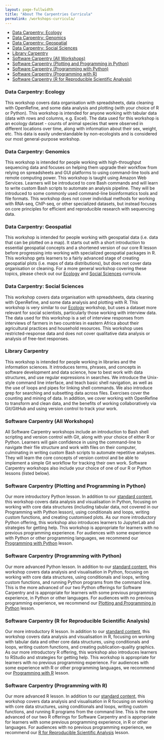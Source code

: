 ```yaml
---
layout: page-fullwidth
title: "About The Carpentries Curricula"
permalink: /workshops-curricula/
---
```


* [Data Carpentry: Ecology](#dc-ecology)
* [Data Carpentry: Genomics](#dc-genomics)
* [Data Carpentry: Geospatial](#dc-geospatial)
* [Data Carpentry: Social Sciences](#dc-socialsci)
* [Library Carpentry](#lc)
* [Software Carpentry (All Workshops)](#swc-all)
* [Software Carpentry (Plotting and Programming in Python)](#swc-plot-python)
* [Software Carpentry (Programming with Python)](#swc-prog-python)
* [Software Carpentry (Programming with R)](#swc-prog-R)
* [Software Carpentry (R for Reproducible Scientific Analysis)](#swc-repro-R)


### <a id="dc-ecology"></a> Data Carpentry: Ecology
This workshop covers data organisation with spreadsheets, data cleaning with OpenRefine, and some data analysis and plotting (with your
choice of R or Python). This workshop is intended for anyone working with tabular data (data with rows and columns, e.g. Excel). The data
used for this workshop is an ecology dataset - counts of animal species that were observed in different locations over time, along with 
information about their sex, weight, etc. This data is easily understandable by non-ecologists and is considered our most general-purpose
workshop. 

### <a id="dc-genomics"></a>Data Carpentry: Genomics
This workshop is intended for people working with high-throughput sequencing data and focuses on helping them upgrade their workflow from
relying on spreadsheets and GUI platforms to using command-line tools and remote computing power. This workshop is taught using Amazon 
Web Services. Learners will be introduced to core Bash commands and will learn to write custom Bash scripts to automate an analysis 
pipeline. They will be introduced to some commonly used command-line bioinformatics tools and file formats. This workshop does not cover
individual methods for working with RNA-seq, ChIP-seq, or other specialized datasets, but instead focuses on core principles for 
efficient and reproducible research with sequencing data.

### <a id="dc-geospatial"></a>Data Carpentry: Geospatial
This workshop is intended for people working with geospatial data (i.e. data that can be plotted on a map). It starts out with a short
introduction to essential geospatial concepts and a shortened version of our core R lesson before progressing into working with 
specialized geospatial packages in R. This workshop gets learners to a fairly advanced stage of creating geospatial plots (i.e. maps of 
data distributions), but does not cover data organisation or cleaning. For a more general workshop covering these topics, please check 
out our [Ecology](#dc-ecology) and [Social Sciences](#dc-socialsci) curricula.

### <a id="dc-socialsci"></a>Data Carpentry: Social Sciences
This workshop covers data organisation with spreadsheets, data cleaning with OpenRefine, and some data analysis and plotting with R. This
workshop is very similar to our [Ecology](#dc-ecology) workshop, but uses a dataset more relevant for social scientists, particularly those working with
interview data. The data used for this workshop is a set of interview responses from interviews of farmers in two countries in eastern 
Africa about their agricultural practices and household resources. This workshop uses restricted-response data and does not cover 
qualitative data analysis or analysis of free-text responses.

### <a id="lc"></a>Library Carpentry
This workshop is intended for people working in libraries and the information sciences. It introduces terms, phrases, and concepts in 
software development and data science, how to best work with data structures, and use regular expressions in searches. We introduce the 
Unix-style command line interface, and teach basic shell navigation, as well as the use of loops and pipes for linking shell commands. 
We also introduce grep for searching and subsetting data across files. Exercises cover the counting and mining of data. In addition, we 
cover working with OpenRefine to transform and clean data, and the benefits of working collaboratively via Git/GitHub and using version 
control to track your work.

### <a id="swc-all"></a>Software Carpentry (All Workshops)
All Software Carpentry workshops include an introduction to Bash shell scripting and version control with Git, along with your choice of
either R or Python. Learners will gain confidence in using the command-line to navigate their file structure and work with files on their
computer, culminating in writing custom Bash scripts to automate repetitive analyses. They will learn the core concepts of version
control and be able to implement a simple Git workflow for tracking their own work. Software Carpentry workshops also include your 
choice of one of our R or Python lessons (listed below).

### <a id="swc-plot-python"></a>Software Carpentry (Plotting and Programming in Python)
Our more introductory Python lesson. In addition to our [standard content](#swc-all), this workshop covers data analysis and 
visualisation in Python, focusing on working with core data structures (including tabular data, not covered in our Programming with 
Python lesson), using conditionals and loops, writing custom functions, and creating customised plots. As our more introductory Python 
offering, this workshop also introduces learners to JupyterLab and strategies for getting help. This workshop is appropriate for learners
with no previous programming experience. For audiences with some experience with Python or other programming languages, we recommend our
[Programming with Python](#swc-prog-python) lesson.

### <a id="swc-prog-python"></a>Software Carpentry (Programming with Python) 
Our more advanced Python lesson. In addition to our [standard content](#swc-all), this workshop covers data analysis and 
visualisation in Python, focusing on working with core data structures, using conditionals and loops, writing custom functions, and 
running Python programs from the command line. This is the more advanced of our two Python offerings for Software Carpentry and is 
appropriate for learners with some previous programming experience, in Python or other languages. For audiences with no previous 
programming experience, we recommend our [Plotting and Programming in Python](#swc-plot-python) lesson.

### <a id="swc-repro-R"></a>Software Carpentry (R for Reproducible Scientific Analysis)
Our more introductory R lesson. In addition to our [standard content](#swc-all), this workshop covers data analysis and 
visualisation in R, focusing on working with tabular data and other core data structures, using conditionals and loops, writing custom 
functions, and creating publication-quality graphics. As our more introductory R offering, this workshop also introduces learners to 
RStudio and strategies for getting help. This workshop is appropriate for learners with no previous programming experience. For audiences
with some experience with R or other programming languages, we recommend our [Programming with R](#swc-prog-R) lesson.

### <a id="swc-prog-R"></a>Software Carpentry (Programming with R)
Our more advanced R lesson. In addition to our [standard content](#swc-all), this workshop covers data analysis and
visualisation in R focusing on working with core data structures, using conditionals and loops, writing custom functions, and running R 
programs from the command line. This is the more advanced of our two R offerings for Software Carpentry and is appropriate for learners 
with some previous programming experience, in R or other languages. For audiences with no previous programming experience, we recommend 
our [R for Reproducible Scientific Analysis](#swc-repro-R) lesson.

